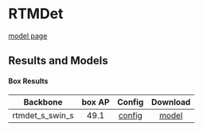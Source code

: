 # RTMDet

[model page](../../../rtmdet/README.md)

## Results and Models

#### Box Results

|    Backbone     | box AP |            Config            |                                                      Download                                                      |
| :-------------: | :----: | :--------------------------: | :----------------------------------------------------------------------------------------------------------------: |
| rtmdet_s_swin_s |  49.1  | [config](rtmdet_s_swin_s.py) | [model](https://github.com/okotaku/dethub-weights/releases/download/v0.1.1cocortmdet/rtmdet_s_swin_s-556e1923.pth) |
